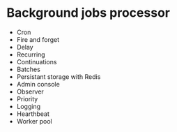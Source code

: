 # Background jobs processor
- Cron
- Fire and forget
- Delay
- Recurring
- Continuations
- Batches
- Persistant storage with Redis
- Admin console
- Observer
- Priority
- Logging
- Hearthbeat
- Worker pool
